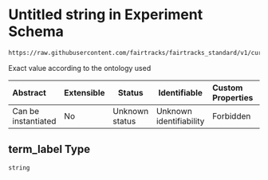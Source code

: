 # Untitled string in Experiment Schema

```txt
https://raw.githubusercontent.com/fairtracks/fairtracks_standard/v1/current/json/schema/fairtracks_experiment.schema.json#/properties/target/properties/macromolecular_structure/properties/term_label
```

Exact value according to the ontology used


| Abstract            | Extensible | Status         | Identifiable            | Custom Properties | Additional Properties | Access Restrictions | Defined In                                                                                                     |
| :------------------ | ---------- | -------------- | ----------------------- | :---------------- | --------------------- | ------------------- | -------------------------------------------------------------------------------------------------------------- |
| Can be instantiated | No         | Unknown status | Unknown identifiability | Forbidden         | Allowed               | none                | [fairtracks_experiment.schema.json\*](../json/schema/fairtracks_experiment.schema.json "open original schema") |

## term_label Type

`string`
